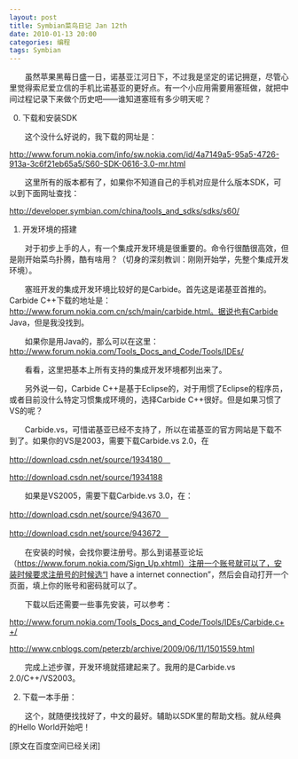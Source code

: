 ```yaml
---
layout: post
title: Symbian菜鸟日记 Jan 12th
date: 2010-01-13 20:00
categories: 编程
tags: Symbian
---
```



　　虽然苹果黑莓日盛一日，诺基亚江河日下，不过我是坚定的诺记拥趸，尽管心里觉得索尼爱立信的手机比诺基亚的更好点。有一个小应用需要用塞班做，就把中间过程记录下来做个历史吧——谁知道塞班有多少明天呢？

<!-- more -->



0. 下载和安装SDK

　　这个没什么好说的，我下载的网址是：

http://www.forum.nokia.com/info/sw.nokia.com/id/4a7149a5-95a5-4726-913a-3c6f21eb65a5/S60-SDK-0616-3.0-mr.html

　　这里所有的版本都有了，如果你不知道自己的手机对应是什么版本SDK，可以到下面网址查找：

http://developer.symbian.com/china/tools_and_sdks/sdks/s60/

1. 开发环境的搭建

　　对于初步上手的人，有一个集成开发环境是很重要的。命令行很酷很高效，但是刚开始菜鸟扑腾，酷有啥用？（切身的深刻教训：刚刚开始学，先整个集成开发环境）。

　　塞班开发的集成开发环境比较好的是Carbide。首先这是诺基亚首推的。Carbide C++下载的地址是：http://www.forum.nokia.com.cn/sch/main/carbide.html。据说也有Carbide Java，但是我没找到。

　　如果你是用Java的，那么可以在这里：http://www.forum.nokia.com/Tools_Docs_and_Code/Tools/IDEs/

　　看看，这里把基本上所有支持的集成开发环境都列出来了。

　　另外说一句，Carbide C++是基于Eclipse的，对于用惯了Eclipse的程序员，或者目前没什么特定习惯集成环境的，选择Carbide C++很好。但是如果习惯了VS的呢？

　　Carbide.vs，可惜诺基亚已经不支持了，所以在诺基亚的官方网站是下载不到了。如果你的VS是2003，需要下载Carbide.vs 2.0，在

http://download.csdn.net/source/1934180　

http://download.csdn.net/source/1934188

　　如果是VS2005，需要下载Carbide.vs 3.0，在：

http://download.csdn.net/source/943670　

http://download.csdn.net/source/943672　

　　在安装的时候，会找你要注册号。那么到诺基亚论坛（https://www.forum.nokia.com/Sign_Up.xhtml）注册一个账号就可以了，安装时候要求注册号的时候选“I have a internet connection”，然后会自动打开一个页面，填上你的账号和密码就可以了。

　　下载以后还需要一些事先安装，可以参考：

http://www.forum.nokia.com/Tools_Docs_and_Code/Tools/IDEs/Carbide.c++/

http://www.cnblogs.com/peterzb/archive/2009/06/11/1501559.html

　　完成上述步骤，开发环境就搭建起来了。我用的是Carbide.vs 2.0/C++/VS2003。

2. 下载一本手册：

　　这个，就随便找找好了，中文的最好。辅助以SDK里的帮助文档。就从经典的Hello World开始吧！

[原文在百度空间已经关闭]

